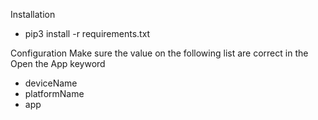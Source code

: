 Installation
- pip3 install -r requirements.txt

Configuration
Make sure the value on the following list are correct in the Open the App keyword 
- deviceName
- platformName
- app